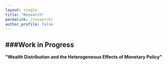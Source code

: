 ```yaml
---
layout: single
title: "Research"
permalink: /research/
author_profile: false
---
```


###Work in Progress
---

**"Wealth Distribution and the Heterogeneous Effects of Monetary Policy"**<br> 
<br> 

  <br>
    <br>
      <br>
        <br>
          <br>
            <br>
              <br>
                <br>
                  <br>
                    <br>
